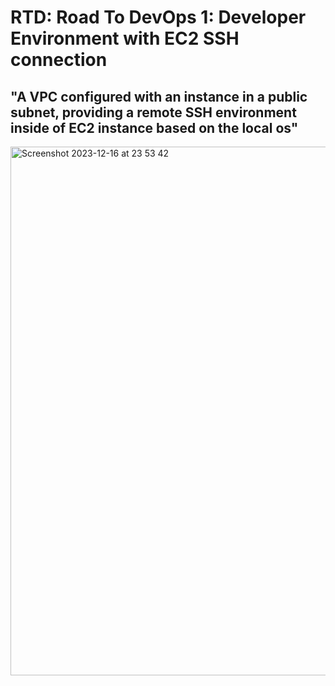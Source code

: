 # RTD: Road To DevOps 1: Developer Environment with EC2 SSH connection
## "A VPC configured with an instance in a public subnet, providing a remote SSH environment inside of EC2 instance based on the local os"

<img width="846" alt="Screenshot 2023-12-16 at 23 53 42" src="https://github.com/austin-personal/Development_env-with-Terraform/assets/72653263/2a2fba4c-1719-4c69-b4b8-353bd9346b8b">


